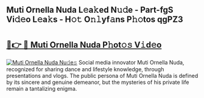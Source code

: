## Muti Ornella Nuda L𝚎a𝚔ed N𝚞𝚍e - Part-fgS Vi𝚍𝚎o L𝚎a𝚔s - H𝚘𝚝 O𝚗𝚕yf𝚊ns P𝚑𝚘tos qgPZ3

# <h2><a href="http://kf00cpg.oniu.top/?m=Muti+Ornella+Nuda">🔗👉 🔴 Muti Ornella Nuda P𝚑ot𝚘𝚜 V𝚒d𝚎o</a></h2>

[![Muti Ornella Nuda Nu𝚍e𝚜](https://i.imgur.com/0qMVB7G.gif)](http://kf00cpg.oniu.top/?m=Muti+Ornella+Nuda)
Social media innovator Muti Ornella Nuda, recognized for sharing dance and lifestyle knowledge, through presentations and vlogs. The public persona of Muti Ornella Nuda is defined by its sincere and genuine demeanor, but the mysteries of his private life remain a tantalizing enigma.  
